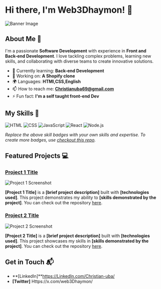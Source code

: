 # Hi there, I'm Web3Dhaymon! 👋

![Banner Image](your_banner_image_url_here)

## About Me 🚀

I'm a passionate **Software Development** with experience in **Front and Back-end Development**. I love tackling complex problems, learning new skills, and collaborating with diverse teams to create innovative solutions.

- 🌱 Currently learning: **Back-end Development**
- 🔭 Working on: **A Shopify clone**
- 🌍 Languages: **HTMl,CSS,English**
- 📫 How to reach me: **Christianuba69@gmail.com**
- ⚡ Fun fact: **I'm a self taught front-end Dev**

## My Skills 🧠

![HTML](https://img.shields.io/badge/-HTML-E34F26?style=flat-square&logo=html5&logoColor=white)
![CSS](https://img.shields.io/badge/-CSS-1572B6?style=flat-square&logo=css3&logoColor=white)
![JavaScript](https://img.shields.io/badge/-JavaScript-F7DF1E?style=flat-square&logo=javascript&logoColor=black)
![React](https://img.shields.io/badge/-React-61DAFB?style=flat-square&logo=react&logoColor=black)
![Node.js](https://img.shields.io/badge/-Node.js-339933?style=flat-square&logo=node.js&logoColor=white)

*Replace the above skill badges with your own skills and expertise. To create more badges, use [checkout this repo](https://github.com/alexandresanlim/Badges4-README.md-Profile).*

## Featured Projects 💻

### [Project 1 Title](project_1_link)

![Project 1 Screenshot](project_1_screenshot_url)

**[Project 1 Title]** is a **[brief project description]** built with **[technologies used]**. This project demonstrates my ability to **[skills demonstrated by the project]**. You can check out the repository [here](project_1_repository_link).

### [Project 2 Title](project_2_link)

![Project 2 Screenshot](project_2_screenshot_url)

**[Project 2 Title]** is a **[brief project description]** built with **[technologies used]**. This project showcases my skills in **[skills demonstrated by the project]**. You can check out the repository [here](project_2_repository_link).

## Get in Touch 📬

- **[LinkedIn]**https://LinkedIn.com/Christian-uba/
- **[Twitter]** Https://x.com/web3Dhaymon/


